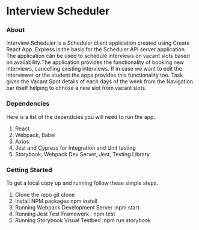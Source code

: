 # Interview Scheduler 

### About
 Interview Scheduler is a  Scheduler client application created using Create React App. Express is the basis for the Scheduler API server application. The application can be used to schedule interviews on vacant slots  based on availability.The application provides the functionality of booking new interviews, cancelling existing interviews. If in case we want to edit the interviewer or the student the apps provides this functionality too. Task gives the Vacant Spot details of each days of the week from the Navigation bar itself helping to chhose a new slot from vacant slots.


### Dependencies
Here is a list of the dependcies you will need to run the app.

1. React
2. Webpack, Babel
4. Axios
5. Jest and Cypress for Integration and Unit testing 
6. Storybook, Webpack Dev Server, Jest, Testing Library

### Getting Started
To get a local copy up and running follow these simple steps.

1. Clone the repo git clone 
2. Install NPM packages npm install
3. Running Webpack Development Server :npm start
4. Running Jest Test Framework : npm test
5. Running Storybook Visual Testbed :npm run storybook
